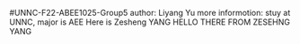 #UNNC-F22-ABEE1025-Group5
author: Liyang Yu
more informotion: stuy at UNNC, major is AEE
Here is Zesheng YANG
HELLO THERE FROM ZESEHNG YANG

